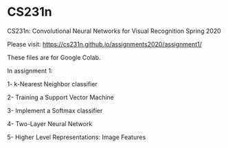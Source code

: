 # CS231n
CS231n: Convolutional Neural Networks for Visual Recognition Spring 2020

Please visit:
https://cs231n.github.io/assignments2020/assignment1/

These files are for Google Colab.

In assignment 1: 

1- k-Nearest Neighbor classifier

2- Training a Support Vector Machine

3- Implement a Softmax classifier

4- Two-Layer Neural Network

5- Higher Level Representations: Image Features 
